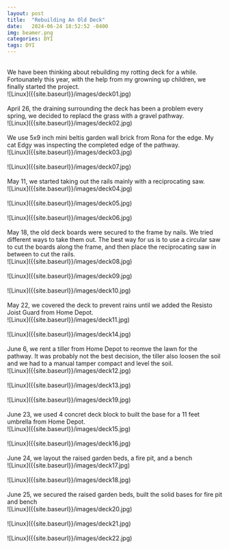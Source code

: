 ```yaml
---
layout: post
title:  "Rebuilding An Old Deck"
date:   2024-06-24 18:52:52 -0400
img: beamer.png
categories: DYI
tags: DYI
---
```


<br>
We have been thinking about rebuilding my rotting deck for a while. Fortounately this year, with the help from my growning up children, we finally started the project.
<br>
![Linux]({{site.baseurl}}/images/deck01.jpg)
<br>
<br>
April 26, the draining surrounding the deck has been a problem every spring, we decided to replacd the grass with a gravel pathway.
<br>
![Linux]({{site.baseurl}}/images/deck02.jpg)
<br>
<br>
We use 5x9 inch mini beltis garden wall brick from Rona for the edge. My cat Edgy was inspecting the completed edge of the pathway.
<br>
![Linux]({{site.baseurl}}/images/deck03.jpg)
<br>
<br>
![Linux]({{site.baseurl}}/images/deck07.jpg)
<br>
<br>
May 11, we started taking out the rails mainly with a reciprocating saw.
<br>
![Linux]({{site.baseurl}}/images/deck04.jpg)
<br>
<br>
![Linux]({{site.baseurl}}/images/deck05.jpg)
<br>
<br>
![Linux]({{site.baseurl}}/images/deck06.jpg)
<br>
<br>
May 18, the old deck boards were secured to the frame by nails. We tried different ways to take them out. The best way for us is to use a circular saw to cut the boards along the frame, and then place the reciprocating saw in between to cut the rails.  
<br>
![Linux]({{site.baseurl}}/images/deck08.jpg)
<br>
<br>
![Linux]({{site.baseurl}}/images/deck09.jpg)
<br>
<br>
![Linux]({{site.baseurl}}/images/deck10.jpg)
<br>
<br>
May 22, we covered the deck to prevent rains until we added the Resisto Joist Guard from Home Depot.
<br>
![Linux]({{site.baseurl}}/images/deck11.jpg)
<br>
<br>
![Linux]({{site.baseurl}}/images/deck14.jpg)
<br>
<br>
June 6, we rent a tiller from Home Depot to reomve the lawn for the pathway. It was probably not the best decision, the tiller also loosen the soil and we had to a manual tamper compact and level the soil.
<br>
![Linux]({{site.baseurl}}/images/deck12.jpg)
<br>
<br>
![Linux]({{site.baseurl}}/images/deck13.jpg)
<br>
<br>
![Linux]({{site.baseurl}}/images/deck19.jpg)
<br>
<br>
June 23, we used 4 concret deck block to built the base for a 11 feet umbrella from Home Depot.
<br>
![Linux]({{site.baseurl}}/images/deck15.jpg)
<br>
<br>
![Linux]({{site.baseurl}}/images/deck16.jpg)
<br>
<br>
June 24, we layout the raised garden beds, a fire pit, and a bench
<br>
![Linux]({{site.baseurl}}/images/deck17.jpg)
<br>
<br>
![Linux]({{site.baseurl}}/images/deck18.jpg)
<br>
<br>
June 25, we secured the raised garden beds, built the solid bases for fire pit and bench
<br>
![Linux]({{site.baseurl}}/images/deck20.jpg)
<br>
<br>
![Linux]({{site.baseurl}}/images/deck21.jpg)
<br>
<br>
![Linux]({{site.baseurl}}/images/deck22.jpg)
